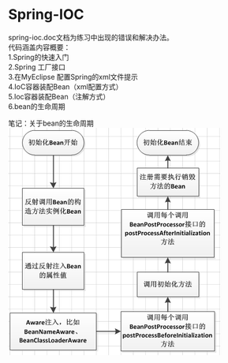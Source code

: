 # Spring-IOC
spring-ioc.doc文档为练习中出现的错误和解决办法。<br>
代码涵盖内容概要：<br>
1.Spring的快速入门<br>
2.Spring 工厂接口<br>
3.在MyEclipse 配置Spring的xml文件提示<br>
4.IoC容器装配Bean（xml配置方式）<br>
5.Ioc容器装配Bean（注解方式）<br>
6.bean的生命周期<br>

笔记：关于bean的生命周期<br>
![Image text](https://raw.githubusercontent.com/CaiPeichun/Spring-IOC/master/img/%E5%9B%BE%E7%89%871.png)
